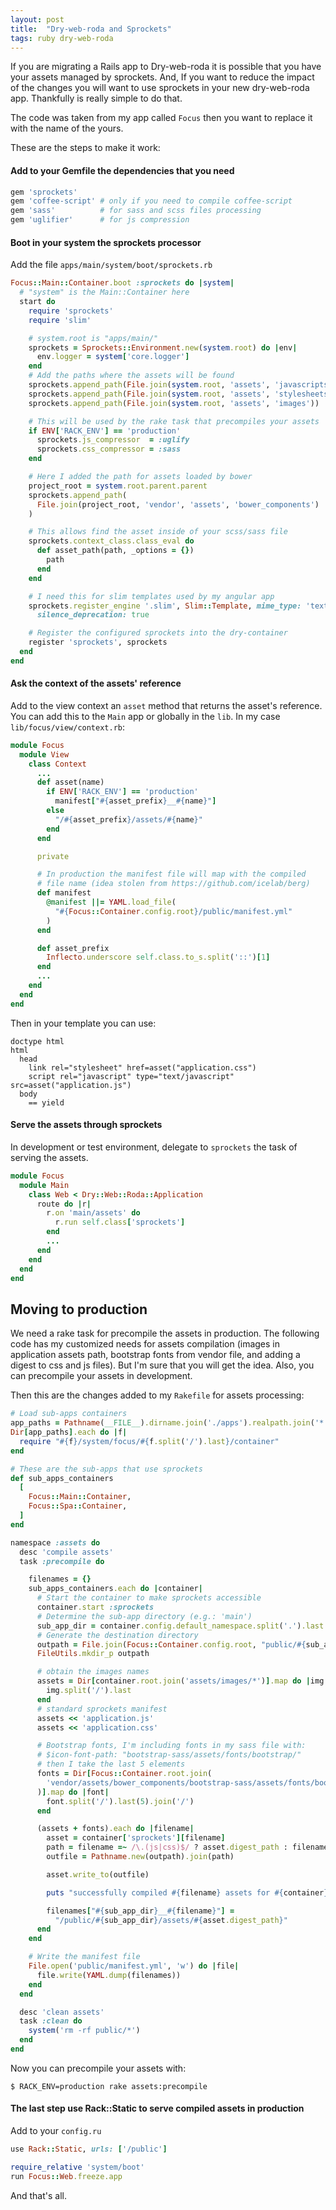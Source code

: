 ```yaml
---
layout: post
title:  "Dry-web-roda and Sprockets"
tags: ruby dry-web-roda
---
```


If you are migrating a Rails app to Dry-web-roda it is possible that you have your assets managed by sprockets. And, If you want to reduce the impact of the changes you will want to use sprockets in your new dry-web-roda app. Thankfully is really simple to do that.

<!--more-->
The code was taken from my app called `Focus` then you want to replace it with the name of the yours.

These are the steps to make it work:

#### Add to your Gemfile the dependencies that you need

```ruby
gem 'sprockets'
gem 'coffee-script' # only if you need to compile coffee-script
gem 'sass'          # for sass and scss files processing
gem 'uglifier'      # for js compression
```

#### Boot in your system the sprockets processor

Add the file `apps/main/system/boot/sprockets.rb`

```ruby
Focus::Main::Container.boot :sprockets do |system|
  # "system" is the Main::Container here
  start do
    require 'sprockets'
    require 'slim'

    # system.root is "apps/main/"
    sprockets = Sprockets::Environment.new(system.root) do |env|
      env.logger = system['core.logger']
    end
    # Add the paths where the assets will be found
    sprockets.append_path(File.join(system.root, 'assets', 'javascripts'))
    sprockets.append_path(File.join(system.root, 'assets', 'stylesheets'))
    sprockets.append_path(File.join(system.root, 'assets', 'images'))

    # This will be used by the rake task that precompiles your assets
    if ENV['RACK_ENV'] == 'production'
      sprockets.js_compressor  = :uglify
      sprockets.css_compressor = :sass
    end

    # Here I added the path for assets loaded by bower
    project_root = system.root.parent.parent
    sprockets.append_path(
      File.join(project_root, 'vendor', 'assets', 'bower_components')
    )

    # This allows find the asset inside of your scss/sass file
    sprockets.context_class.class_eval do
      def asset_path(path, _options = {})
        path
      end
    end

    # I need this for slim templates used by my angular app
    sprockets.register_engine '.slim', Slim::Template, mime_type: 'text/slim',
      silence_deprecation: true

    # Register the configured sprockets into the dry-container
    register 'sprockets', sprockets
  end
end
```

#### Ask the context of the assets' reference

Add to the view context an `asset` method that returns the asset's reference. You can add this to the `Main` app or globally in the `lib`. In my case `lib/focus/view/context.rb`:

```ruby
module Focus
  module View
    class Context
      ...
      def asset(name)
        if ENV['RACK_ENV'] == 'production'
          manifest["#{asset_prefix}__#{name}"]
        else
          "/#{asset_prefix}/assets/#{name}"
        end
      end

      private

      # In production the manifest file will map with the compiled
      # file name (idea stolen from https://github.com/icelab/berg)
      def manifest
        @manifest ||= YAML.load_file(
          "#{Focus::Container.config.root}/public/manifest.yml"
        )
      end

      def asset_prefix
        Inflecto.underscore self.class.to_s.split('::')[1]
      end
      ...
    end
  end
end
```

Then in your template you can use:

```slim
doctype html
html
  head
    link rel="stylesheet" href=asset("application.css")
    script rel="javascript" type="text/javascript" src=asset("application.js")
  body
    == yield
```

#### Serve the assets through sprockets

In development or test environment, delegate to `sprockets` the task of serving the assets.

```ruby
module Focus
  module Main
    class Web < Dry::Web::Roda::Application
      route do |r|
        r.on 'main/assets' do
          r.run self.class['sprockets']
        end
        ...
      end
    end
  end
end
```

## Moving to production

We need a rake task for precompile the assets in production. The following code has my customized needs for assets compilation (images in application assets path, bootstrap fonts from vendor file, and adding a digest to css and js files). But I'm sure that you will get the idea. Also, you can precompile your assets in development.

Then this are the changes added to my `Rakefile` for assets processing:

```ruby
# Load sub-apps containers
app_paths = Pathname(__FILE__).dirname.join('./apps').realpath.join('*')
Dir[app_paths].each do |f|
  require "#{f}/system/focus/#{f.split('/').last}/container"
end

# These are the sub-apps that use sprockets
def sub_apps_containers
  [
    Focus::Main::Container,
    Focus::Spa::Container,
  ]
end

namespace :assets do
  desc 'compile assets'
  task :precompile do

    filenames = {}
    sub_apps_containers.each do |container|
      # Start the container to make sprockets accessible
      container.start :sprockets
      # Determine the sub-app directory (e.g.: 'main')
      sub_app_dir = container.config.default_namespace.split('.').last
      # Generate the destination directory
      outpath = File.join(Focus::Container.config.root, "public/#{sub_app_dir}/assets")
      FileUtils.mkdir_p outpath

      # obtain the images names
      assets = Dir[container.root.join('assets/images/*')].map do |img|
        img.split('/').last
      end
      # standard sprockets manifest
      assets << 'application.js'
      assets << 'application.css'

      # Bootstrap fonts, I'm including fonts in my sass file with:
      # $icon-font-path: "bootstrap-sass/assets/fonts/bootstrap/"
      # then I take the last 5 elements
      fonts = Dir[Focus::Container.root.join(
        'vendor/assets/bower_components/bootstrap-sass/assets/fonts/bootstrap/*'
      )].map do |font|
        font.split('/').last(5).join('/')
      end

      (assets + fonts).each do |filename|
        asset = container['sprockets'][filename]
        path = filename =~ /\.(js|css)$/ ? asset.digest_path : filename
        outfile = Pathname.new(outpath).join(path)

        asset.write_to(outfile)

        puts "successfully compiled #{filename} assets for #{container}"

        filenames["#{sub_app_dir}__#{filename}"] =
          "/public/#{sub_app_dir}/assets/#{asset.digest_path}"
      end
    end

    # Write the manifest file
    File.open('public/manifest.yml', 'w') do |file|
      file.write(YAML.dump(filenames))
    end
  end

  desc 'clean assets'
  task :clean do
    system('rm -rf public/*')
  end
end
```

Now you can precompile your assets with:

```
$ RACK_ENV=production rake assets:precompile
```

#### The last step use Rack::Static to serve compiled assets in production

Add to your `config.ru`

```ruby
use Rack::Static, urls: ['/public']

require_relative 'system/boot'
run Focus::Web.freeze.app
```

And that's all.
